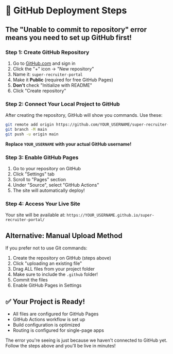 # 🚀 GitHub Deployment Steps

## The "Unable to commit to repository" error means you need to set up GitHub first!

### Step 1: Create GitHub Repository
1. Go to [GitHub.com](https://github.com) and sign in
2. Click the "+" icon → "New repository"
3. Name it: `super-recruiter-portal`
4. Make it **Public** (required for free GitHub Pages)
5. **Don't** check "Initialize with README"
6. Click "Create repository"

### Step 2: Connect Your Local Project to GitHub
After creating the repository, GitHub will show you commands. Use these:

```bash
git remote add origin https://github.com/YOUR_USERNAME/super-recruiter-portal.git
git branch -M main
git push -u origin main
```

**Replace `YOUR_USERNAME` with your actual GitHub username!**

### Step 3: Enable GitHub Pages
1. Go to your repository on GitHub
2. Click "Settings" tab
3. Scroll to "Pages" section
4. Under "Source", select "GitHub Actions"
5. The site will automatically deploy!

### Step 4: Access Your Live Site
Your site will be available at:
`https://YOUR_USERNAME.github.io/super-recruiter-portal/`

## Alternative: Manual Upload Method

If you prefer not to use Git commands:

1. Create the repository on GitHub (steps above)
2. Click "uploading an existing file"
3. Drag ALL files from your project folder
4. Make sure to include the `.github` folder!
5. Commit the files
6. Enable GitHub Pages in Settings

## ✅ Your Project is Ready!
- All files are configured for GitHub Pages
- GitHub Actions workflow is set up
- Build configuration is optimized
- Routing is configured for single-page apps

The error you're seeing is just because we haven't connected to GitHub yet. Follow the steps above and you'll be live in minutes!